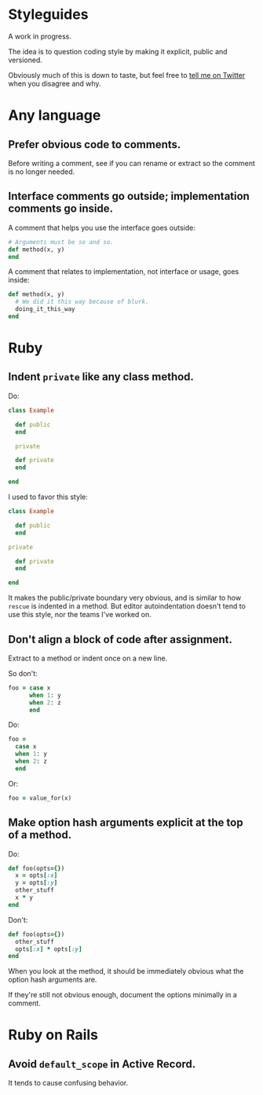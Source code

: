 # Styleguides

A work in progress.

The idea is to question coding style by making it explicit, public and versioned.

Obviously much of this is down to taste, but feel free to [tell me on Twitter](http://twitter.com/henrik) when you disagree and why.


# Any language


## Prefer obvious code to comments.

Before writing a comment, see if you can rename or extract so the comment is no longer needed.


## Interface comments go outside; implementation comments go inside.

A comment that helps you use the interface goes outside:

```ruby
# Arguments must be so and so.
def method(x, y)
end
```

A comment that relates to implementation, not interface or usage, goes inside:

```ruby
def method(x, y)
  # We did it this way because of blurk.
  doing_it_this_way
end
```


# Ruby


## Indent `private` like any class method.

Do:

```ruby
class Example

  def public
  end

  private

  def private
  end

end
```

I used to favor this style:

```ruby
class Example

  def public
  end

private

  def private
  end

end
```

It makes the public/private boundary very obvious, and is similar to how `rescue` is indented in a method. But editor autoindentation doesn't tend to use this style, nor the teams I've worked on.


## Don't align a block of code after assignment.

Extract to a method or indent once on a new line.

So don't:

```ruby
foo = case x
      when 1: y
      when 2: z
      end
```

Do:

```ruby
foo =
  case x
  when 1: y
  when 2: z
  end
```

Or:

```ruby
foo = value_for(x)
```


## Make option hash arguments explicit at the top of a method.

Do:

```ruby
def foo(opts={})
  x = opts[:x]
  y = opts[:y]
  other_stuff
  x * y
end
```

Don't:

```ruby
def foo(opts={})
  other_stuff
  opts[:x] * opts[:y]
end
```

When you look at the method, it should be immediately obvious what the option hash arguments are.

If they're still not obvious enough, document the options minimally in a comment.


# Ruby on Rails


## Avoid `default_scope` in Active Record.

It tends to cause confusing behavior.
